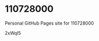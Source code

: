 # 110728000
Personal GitHub Pages site for 110728000









































2xWqI5
